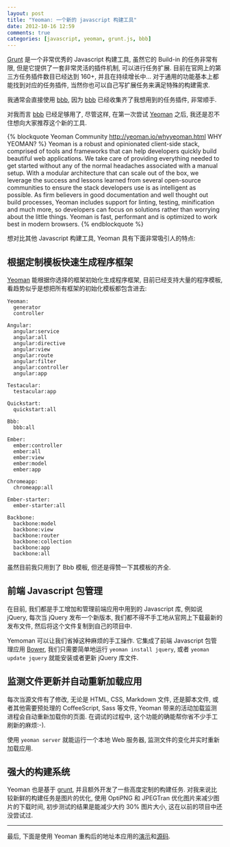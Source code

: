 ```yaml
---
layout: post
title: "Yeoman: 一个新的 javascript 构建工具"
date: 2012-10-16 12:59
comments: true
categories: [javascript, yeoman, grunt.js, bbb]
---
```


[grunt]: http://gruntjs.com/ "Grunt is a task-based command line build tool for JavaScript projects."
[bbb]: https://github.com/backbone-boilerplate/grunt-bbb "Backbone Boilerplate framework tool."
[yeoman]: http://yeoman.io/ "Yeoman is a robust and opinionated set of tools, libraries, and a workflow that can help developers quickly build beautiful, compelling web apps."
[backbone]: http://backbonejs.org/ "Front-End Javascript MVC framework"
[requirejs]: http://requirejs.org/ "RequireJS is a JavaScript file and module loader."

[Grunt][] 是一个非常优秀的 Javascript 构建工具, 虽然它的 Build-in 的任务非常有限, 但是它提供了一套非常灵活的插件机制, 可以进行任务扩展. 目前在官网上的第三方任务插件数目已经达到 160+, 并且在持续增长中... 对于通用的功能基本上都能找到对应的任务插件, 当然你也可以自己写扩展任务来满足特殊的构建需求.

我通常会直接使用 [bbb][], 因为 [bbb][] 已经收集齐了我想用到的任务插件, 非常顺手.

对我而言 [bbb][] 已经足够用了, 尽管这样, 在第一次尝试 [Yeoman][] 之后, 我还是忍不住想向大家推荐这个新的工具.

{% blockquote Yeoman Community http://yeoman.io/whyyeoman.html WHY YEOMAN? %}
Yeoman is a robust and opinionated client-side stack, comprised of tools and frameworks that can help developers quickly build beautiful web applications. We take care of providing everything needed to get started without any of the normal headaches associated with a manual setup.
With a modular architecture that can scale out of the box, we leverage the success and lessons learned from several open-source communities to ensure the stack developers use is as intelligent as possible.
As firm believers in good documentation and well thought out build processes, Yeoman includes support for linting, testing, minification and much more, so developers can focus on solutions rather than worrying about the little things.
Yeoman is fast, performant and is optimized to work best in modern browsers.
{% endblockquote %}

想对比其他 Javascript 构建工具, Yeoman 具有下面非常吸引人的特点:

## 根据定制模板快速生成程序框架

[Yeoman][] 能根据你选择的框架初始化生成程序框架, 目前已经支持大量的程序模板, 看趋势似乎是想把所有框架的初始化模板都包含进去:

    Yeoman:
      generator
      controller
    
    Angular:
      angular:service
      angular:all
      angular:directive
      angular:view
      angular:route
      angular:filter
      angular:controller
      angular:app
    
    Testacular:
      testacular:app
    
    Quickstart:
      quickstart:all
    
    Bbb:
      bbb:all
    
    Ember:
      ember:controller
      ember:all
      ember:view
      ember:model
      ember:app
    
    Chromeapp:
      chromeapp:all
    
    Ember-starter:
      ember-starter:all
    
    Backbone:
      backbone:model
      backbone:view
      backbone:router
      backbone:collection
      backbone:app
      backbone:all

虽然目前我只用到了 Bbb 模板, 但还是得赞一下其模板的齐全.

## 前端 Javascript 包管理

在目前, 我们都是手工增加和管理前端应用中用到的 Javascript 库, 例如说 jQuery, 每次当 jQuery 发布一个新版本, 我们都不得不手工地从官网上下载最新的发布文件, 然后将这个文件复制到自己的项目中.

Yemoman 可以让我们省掉这种麻烦的手工操作. 它集成了前端 Javascript 包管理应用 [Bower](https://github.com/twitter/bower), 我们只需要简单地运行 `yeoman install jquery`, 或者 `yeoman update jquery` 就能安装或者更新 jQuery 库文件.

## 监测文件更新并自动重新加载应用

每次当源文件有了修改, 无论是 HTML, CSS, Markdown 文件, 还是脚本文件, 或者其他需要预处理的 CoffeeScript, Sass 等文件, Yeoman 带来的活动加载监测进程会自动重新加载你的页面.
在调试的过程中, 这个功能的确能帮你省不少手工刷新的麻烦:-).

使用 `yeoman server` 就能运行一个本地 Web 服务器, 监测文件的变化并实时重新加载应用.

## 强大的构建系统

Yeoman 也是基于 [grunt][], 并且额外开发了一些高度定制的构建任务. 对我来说比较新鲜的构建任务是图片的优化, 使用 OptiPNG 和 JPEGTran 优化图片来减少图片的下载时间, 初步测试的结果是能减少大约 30% 图片大小, 这在以前的项目中还没尝试过.

---

最后, 下面是使用 Yeoman 重构后的地址本应用的[演示](/examples/yeoman-contacts/dist/)和[源码](https://github.com/xiaocong/xiaocong.github.com/tree/source/source/examples/yeoman-contacts).
